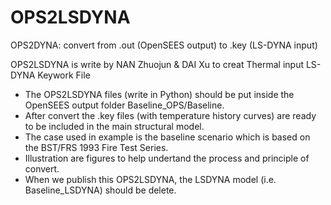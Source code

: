 # OPS2LSDYNA
OPS2DYNA: convert from .out (OpenSEES output) to .key (LS-DYNA input)

OPS2LSDYNA is write by NAN Zhuojun & DAI Xu to creat Thermal input LS-DYNA Keywork File

* The OPS2LSDYNA files (write in Python) should be put inside the OpenSEES output folder Baseline_OPS/Baseline. 
* After convert the .key files (with temperature history curves) are ready to be included in the main structural model.
* The case used in example is the baseline scenario which is based on the BST/FRS 1993 Fire Test Series.
* Illustration are figures to help undertand the process and principle of convert.
* When we publish this OPS2LSDYNA, the LSDYNA model (i.e. Baseline_LSDYNA) should be delete.
